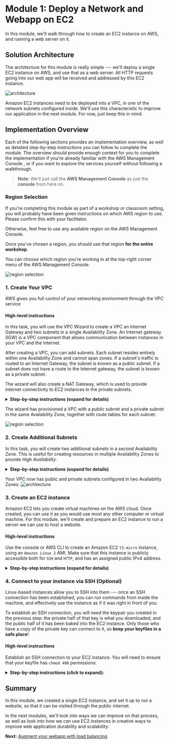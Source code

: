 
Module 1: Deploy a Network and Webapp on EC2
===

In this module, we'll walk through how to create an EC2 instance on AWS, 
and running a web server on it. 


## Solution Architecture

The architecture for this module is really simple --- we'll deploy a single EC2 instance
on AWS, and use that as a web server. All HTTP requests going into our web app will be
received and addressed by this EC2 instance.

![architecture](__assets/architecture.png)

Amazon EC2 instances need to be deployed into a VPC, in one of the network subnets 
configured inside. We'll use this characteristic to improve our application in the next module.
For now, just keep this in mind.

## Implementation Overview

Each of the following sections provides an implementation overview, as well as detailed
step-by-step instructions you can follow to complete the module. The overview should provide
enough context for you to complete the implementation if you're already familiar with
the AWS Management Console , or if you want to explore the services yourself
without following a walkthrough.

> **Note**: We'll just call the **AWS Management Console** as just the **console** from here on.

### Region Selection

If you're completing this module as part of a workshop or classroom setting, you will probably
have been given instructions on which AWS region to use. Please confirm this with your facilitator.

Otherwise, feel free to use any available region on the AWS Management Console.

Once you've chosen a region, you should use that region **for the entire workshop**. 

You can choose which region you're working in at the top-right corner menu of the AWS Management Console.

![region selection](__assets/region-selection.png)

### 1. Create Your VPC

AWS gives you full control of your networking environment through the VPC service

#### High-level instructions
In this task, you will use the VPC Wizard to create a VPC an Internet Gateway and two subnets in a single Availability Zone. An Internet gateway (IGW) is a VPC component that allows communication between instances in your VPC and the Internet.

After creating a VPC, you can add subnets. Each subnet resides entirely within one Availability Zone and cannot span zones. If a subnet's traffic is routed to an Internet Gateway, the subnet is known as a public subnet. If a subnet does not have a route to the Internet gateway, the subnet is known as a private subnet.

The wizard will also create a NAT Gateway, which is used to provide internet connectivity to EC2 instances in the private subnets.


<details>
  <summary><strong>Step-by-step instructions (expand for details)</strong></summary>
  <p>
    
  1. In the AWS Management Console, on the ***Services** menu, click **VPC**.
  2. Click **Launch VPC Wizard**
  3. In the left navigation pane, click **VPC with Public and Private Subnets** (the second option).
  4. Click Select then configure:
      - **VPC name**: `Lab VPC`
      - **Availability Zone**: Select the *first* Availability Zone
      - **Public subnet name**: `Public Subnet 1`
      - **Availability Zone**: Select the *first* Availability Zone (the same as used above)
      - **Private subnet name**: `Private Subnet 1`
      - **Elastic IP Allocation ID**: Click in the box and select the displayed IP address
  5. Click **Create VPC**


  </p>
</details>

The wizard has provisioned a VPC with a public subnet and a private subnet in the same Availability Zone, together with route tables for each subnet:

![region selection](__assets/task1.png)

### 2. Create Additional Subnets

In this task, you will create two additional subnets in a second Availability Zone. This is useful for creating resources in multiple Availability Zones to provide _High Availability_.

<details>
  <summary><strong>Step-by-step instructions (expand for details)</strong></summary>
  <p>

1. In the left navigation pane, click **Subnets**.

    First, you will create a second Public Subnet.

2. Click **Create subnet** then configure:

    - **Name tag:** `Public Subnet 2`
    - **VPC:** _Lab VPC_
    - **Availability Zone:** Select the *second* Availability Zone
    - **IPv4 CIDR block:** `10.0.2.0/24`

    The subnet will have all IP addresses starting with **10.0.2.x**.

3. Click **Create** then click **Close**

    You will now create a second Private Subnet.

4. Click **Create subnet** then configure:

    - **Name tag:** `Private Subnet 2`
    - **VPC:** _Lab VPC_
    - **Availability Zone:** Select the *second* Availability Zone
    - **CIDR block:** `10.0.3.0/24`

    The subnet will have all IP addresses starting with **10.0.3.x**.

5. Click **Create** then click **Close**

    You will now configure the Private Subnets to route internet-bound traffic to the NAT Gateway so that resources in the Private Subnet are able to connect to the Internet, while still keeping the resources private. This is done by configuring a _Route Table_.

    A *route table* contains a set of rules, called *routes*, that are used to determine where network traffic is directed. Each subnet in a VPC must be associated with a route table; the route table controls routing for the subnet.

6. In the left navigation pane, click **Route Tables**.

7. Select the route table with **Main = Yes** and **VPC = Lab VPC**. (Expand the _VPC ID_ column if necessary to view the VPC name.)

8. In the lower pane, click the **Routes** tab.

    Note that **Destination 0.0.0.0/0** is set to **Target nat-xxxxxxxx**. This means that traffic destined for the internet (0.0.0.0/0) will be sent to the NAT Gateway. The NAT Gateway will then forward the traffic to the internet.

    This route table is therefore being used to route traffic from Private Subnets. You will now add a name to the Route Table to make this easier to recognize in future.

9. In the **Name** column for this route table, click the pencil then type `Private Route Table` and click the check mark

10. In the lower pane, click the **Subnet Associations** tab.

    You will now associate this route table to the Private Subnets.

11. Click **Edit subnet associations**

12. Select both **Private Subnet 1** and **Private Subnet 2**.

     You can expand the _Subnet ID_ column to view the Subnet names.

13. Click **Save**

    You will now configure the Route Table that is used by the Public Subnets.

14. Select = the route table with **Main = No** and **VPC = Lab VPC** (and deselect any other subnets).

15. In the **Name** column for this route table, click the pencil then type `Public Route Table`, and tick the check mark

16. In the lower pane, click the **Routes** tab.

    Note that **Destination 0.0.0.0/0** is set to **Target igw-xxxxxxxx**, which is the Internet Gateway. This means that internet-bound traffic will be sent straight to the internet via the Internet Gateway.

    You will now associate this route table to the Public Subnets.

17. Click the **Subnet Associations** tab.

18. Click **Edit subnet associations**

19. Select both **Public Subnet 1** and **Public Subnet 2**.

20. Click **Save**


  </p>
</details>

Your VPC now has public and private subnets configured in two Availability Zones:
![architecture](__assets/task2.png)


### 3. Create an EC2 instance

Amazon EC2 lets you create virtual machines on the AWS cloud. Once created, you can use
it as you would use most any other computer or virtual machine. For this module,
we'll create and prepare an EC2 instance to run a server we can use to host a website.

#### High-level instructions

Use the console or AWS CLI to create an Amazon EC2 `t3.micro` instance, using an `Amazon Linux 2` AMI.
Make sure that this instance is publicly accessible both for `SSH` and `HTTP`, and has an assigned public IPv4 address.

<details>
  <summary><strong>Step-by-step instructions (expand for details)</strong></summary>
  <p>
    
  1. In the console, choose **Services** at the top-left menu, and choose **EC2** under Compute.
    
  2. Click the *Launch Instance** button. This will start a step-by-step wizard for creating a new EC2 instance.
  3. In the `Step 1` screen: select an **Amazon Linux 2** AMI. 
  4. In the `Step 2` screen: select a `t3.micro` instance. 
  5. In the `Step 3` screen: all the default values should be OK, however, confirm that the following configuration is set:
     1. For `Network`, the default VPC is selected.
     2. For `Auto-assign public IP`, make sure this is enabled.
     3. Expand advanced details, and in the Userdata section, pase the following text:
     ```bash
     #!/bin/bash
     # Install Apache Web Server and PHP
     yum install -y httpd mysql php
     # Download Lab files
     wget https://us-west-2-tcprod.s3.amazonaws.com/courses/ILT-TF-100-TECESS/v4.6.8/lab-1-build-a-web-server/scripts/lab-app.zip
     unzip lab-app.zip -d /var/www/html/
     # Turn on web server
     chkconfig httpd on
     service httpd start
     ```
  6. In the `Step 4` screen: specify `10 GB` for the root volume.
  7. In the `Step 5` screen: add a **Name** to your instance.

  > **Note**: in a classroom setting, this will help identify your instance from others doing the same workshop.

  8. In the `Step 6` screen:
     1. Opt to create a new security group. **Important**: give your security group a unique name you'll remember.
     2. Add rules to allow `SSH` and `HTTP` from **anywhere** to your security group.
     3. Click **Next**.

  9. In the `Step 7` screen: confirm all your settings.
  10. A dialog box should appear. Opt to **create a new keypair**. Give your keypair a name, a download it to your machine. Take note of where you saved it.
  11. Click **Launch instance**.

  Your instance should be visible from the dashboard immediately, and will be ready for use in about 30 seconds.
  </p>
</details>


### 4. Connect to your instance via SSH (Optional)

Linux-based instances allow you to SSH into them --- once an SSH connection has been established,
you can run commands from inside the machine, and effectively use the instance as if
it was right in front of you.

To establish an SSH connection, you will need the keypair you created in the previous step:
the private half of that key is what you downloaded, and the public half of it has been
baked into the EC2 instance. Only those who have a copy of the private key can connect
to it, so **keep your keyfiles in a safe place**!

#### High-level instructions

Establish an SSH connection to your EC2 instance. You will need to ensure that your keyfile
has `chmod 400` permissions.

<details>
  <summary><strong>Step-by-step instructions (click to expand):</strong></summary>
  <p>
    
  1. Locate the keyfile you downloaded in your computer. Optionally make sure it's in a directory that you can access easily.
    
  2. In your terminal, run `chmod 400 [keyfile]`, where `[keyfile]` is the path to your keyfile `PEM` file.
     Your EC2 instance will reject connections if it detects that your keyfile is too open to the world.

  ```
  e.g.

  chmod 400 ~/keys/my-keyfile.pem
  ```

  3. Locate your EC2 instance's **public IPv4 address** in your EC2 dashboard. It should be in the **Desription** tab when selected.
  4. To establish an SSH connection, run `ssh -i [your keyfile] ubuntu@[public IPv4 address]`.
     Substitute the appropriate values for `[your keyfile]` and `[public IPv4 address]`.

  ```
  e.g.

  ssh -i ~/keys/my-keyfile.pem ubuntu@127.0.0.1
  ```
  5. You should see a welcome message if an SSH connection has been successfully established.
  
  6. Type `ss -ant` as confirm that your instance is listening on port 80.
  </p>
</details>

## Summary

In this module, we created a single EC2 instance, and set it up to run a website, so that it can be
visited through the public internet.

In the next modules, we'll look into ways we can improve on that process, as well as look into how we
can use EC2 instances in creative ways to improve web application durability and scalability.


**Next:** [Augment your webapp with load balancing](team-siklab/workshop-simple-webapp/tree/module-02)
